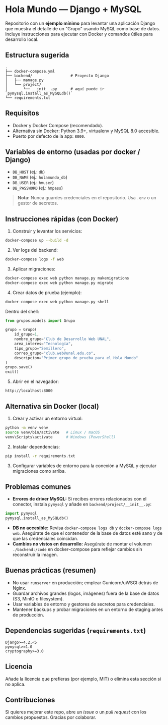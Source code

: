 # Hola Mundo — Django + MySQL

Repositorio con un **ejemplo mínimo** para levantar una aplicación Django que muestra el detalle de un "Grupo" usando MySQL como base de datos. Incluye instrucciones para ejecutar con Docker y comandos útiles para desarrollo local.

## Estructura sugerida
```
.
├── docker-compose.yml
├── backend/                 # Proyecto Django
│   ├── manage.py
│   └── project/
│       └── __init__.py      # aquí puede ir `pymysql.install_as_MySQLdb()`
└── requirements.txt
```

## Requisitos
- Docker y Docker Compose (recomendado).
- Alternativa sin Docker: Python 3.9+, virtualenv y MySQL 8.0 accesible.
- Puerto por defecto de la app: `8000`.

## Variables de entorno (usadas por docker / Django)
- `DB_HOST` (ej.: `db`)
- `DB_NAME` (ej.: `holamundo_db`)
- `DB_USER` (ej.: `hmuser`)
- `DB_PASSWORD` (ej.: `hmpass`)

> **Nota:** Nunca guardes credenciales en el repositorio. Usa `.env` o un gestor de secretos.

## Instrucciones rápidas (con Docker)

1. Construir y levantar los servicios:
```bash
docker-compose up --build -d
```

2. Ver logs del backend:
```bash
docker-compose logs -f web
```

3. Aplicar migraciones:
```bash
docker-compose exec web python manage.py makemigrations
docker-compose exec web python manage.py migrate
```

4. Crear datos de prueba (ejemplo):
```bash
docker-compose exec web python manage.py shell
```
Dentro del shell:
```python
from grupos.models import Grupo

grupo = Grupo(
    id_grupo=1,
    nombre_grupo="Club de Desarrollo Web UNAL",
    area_interes="Tecnología",
    tipo_grupo="Semillero",
    correo_grupo="club.web@unal.edu.co",
    descripcion="Primer grupo de prueba para el Hola Mundo"
)
grupo.save()
exit()
```

5. Abrir en el navegador:
```
http://localhost:8000
```

## Alternativa sin Docker (local)
1. Crear y activar un entorno virtual:
```bash
python -m venv venv
source venv/bin/activate   # Linux / macOS
venv\Scripts\activate      # Windows (PowerShell)
```
2. Instalar dependencias:
```bash
pip install -r requirements.txt
```
3. Configurar variables de entorno para la conexión a MySQL y ejecutar migraciones como arriba.

## Problemas comunes
- **Errores de driver MySQL:** Si recibes errores relacionados con el conector, instala `pymysql` y añade en `backend/project/__init__.py`:
```python
import pymysql
pymysql.install_as_MySQLdb()
```
- **DB no accesible:** Revisa `docker-compose logs db` y `docker-compose logs web`. Asegúrate de que el contenedor de la base de datos esté sano y de que las credenciales coincidan.
- **Cambios no vistos en desarrollo:** Asegúrate de montar el volumen `./backend:/code` en docker-compose para reflejar cambios sin reconstruir la imagen.

## Buenas prácticas (resumen)
- No usar `runserver` en producción; emplear Gunicorn/uWSGI detrás de Nginx.
- Guardar archivos grandes (logos, imágenes) fuera de la base de datos (S3, MinIO o filesystem).
- Usar variables de entorno y gestores de secretos para credenciales.
- Mantener backups y probar migraciones en un entorno de staging antes de producción.

## Dependencias sugeridas (`requirements.txt`)
```
Django>=4.2,<5
pymysql>=1.0
cryptography>=3.0
```

## Licencia
Añade la licencia que prefieras (por ejemplo, MIT) o elimina esta sección si no aplica.

## Contribuciones
Si quieres mejorar este repo, abre un *issue* o un *pull request* con los cambios propuestos. Gracias por colaborar.
